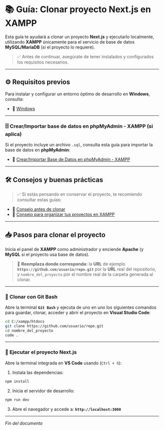 # 📚 Guía: Clonar proyecto Next.js en XAMPP

Esta guía te ayudará a clonar un proyecto **Next.js** y ejecutarlo localmente, utilizando **XAMPP** únicamente para el servicio de base de datos **MySQL/MariaDB** (si el proyecto lo requiere).

> ✅ Antes de continuar, asegúrate de tener instalados y configurados los requisitos necesarios.

---

## ⚙️ Requisitos previos

Para instalar y configurar un entorno óptimo de desarrollo en **Windows**, consulta:
- 📂 [Windows](https://github.com/tejada1970/guias-desarrollo/blob/master/entorno-windows/README.md#instalar)

---

### 🗄️ Crear/Importar base de datos en phpMyAdmin - XAMPP (si aplica)

Si el proyecto incluye un archivo `.sql`, consulta esta guía para importar la base de datos en **phpMyAdmin**:

- 📄 [Crear/Importar Base de Datos en phpMyAdmin - XAMPP](https://github.com/tejada1970/guias-desarrollo/blob/master/entorno-windows/crear/crear-importar-db-en-phpmyadmin-xampp.md)

---

## 🛠 Consejos y buenas prácticas

> ✅ Si estás pensando en conservar el proyecto, te recomiendo consultar estas guías:

- 📄 [Consejo antes de clonar](https://github.com/tejada1970/guias-desarrollo/blob/master/consejos/entorno-windows/consejo-antes-de-clonar.md)
- 📄 [Consejo para organizar tus proyectos en XAMPP](https://github.com/tejada1970/guias-desarrollo/blob/master/consejos/entorno-windows/consejo-para-organizar-tus-proyectos-en-xampp.md)

---

## 📥 Pasos para clonar el proyecto

Inicia el panel de **XAMPP** como administrador y enciende **Apache** (y **MySQL** si el proyecto usa base de datos).

> 🔹 **Reemplaza donde corresponda:** la **URL** de ejemplo **`https://github.com/usuario/repo.git`** por la **URL** real del repositorio, y `nombre_del_proyecto` por el nombre real de la carpeta generada al clonar.

---

### 🔧 Clonar con Git Bash

Abre la terminal **`Git Bash`** y ejecuta de uno en uno los siguientes comandos para guardar, clonar, acceder y abrir el proyecto en **Visual Studio Code**:

```bash
cd C:/xampp/htdocs
git clone https://github.com/usuario/repo.git
cd nombre_del_proyecto
code .
```

---

### 🚀 Ejecutar el proyecto Next.js

Abre la terminal integrada en **VS Code** usando (`Ctrl + ñ`):

1. Instala las dependencias:

```bash
npm install
```

2. Inicia el servidor de desarrollo:

```bash
npm run dev
```

3. Abre el navegador y accede a: **`http://localhost:3000`**

---

*Fin del documento*